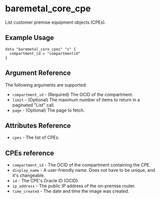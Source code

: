 # baremetal\_core\_cpe

List customer premise equipment objects (CPEs).

## Example Usage

```
data "baremetal_core_cpes" "s" {
  compartment_id = "compartmentid"
}
```

## Argument Reference

The following arguments are supported:

* `compartment_id` - (Required) The OCID of the compartment.
* `limit` - (Optional) The maximum number of items to return in a paginated "List" call.
* `page` - (Optional) The page to fetch.

## Attributes Reference

* `cpes` - The list of CPEs.

## CPEs reference
* `compartment_id` - The OCID of the compartment containing the CPE.
* `display_name` - A user-friendly name. Does not have to be unique, and it's changeable.
* `id` - The CPE's Oracle ID (OCID).
* `ip_address` - The public IP address of the on-premise router.
* `time_created` - The date and time the image was created.
